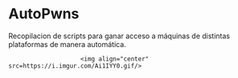 # AutoPwns
Recopilacion de scripts para ganar acceso a máquinas de distintas plataformas de manera automática.

                        <img align="center" src=https://i.imgur.com/Ai1IYY0.gif/>

